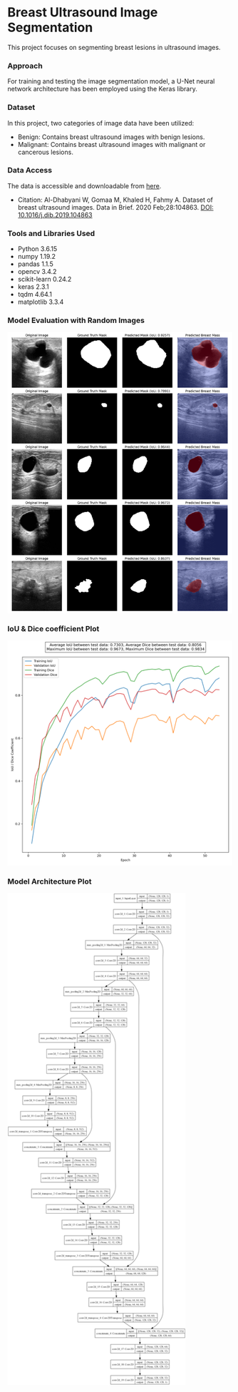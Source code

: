 # Breast Ultrasound Image Segmentation
This project focuses on segmenting breast lesions in ultrasound images.
### Approach
For training and testing the image segmentation model, a U-Net neural network architecture has been employed using the Keras library.
### Dataset
In this project, two categories of image data have been utilized:

- Benign: Contains breast ultrasound images with benign lesions.
- Malignant: Contains breast ultrasound images with malignant or cancerous lesions.

### Data Access
The data is accessible and downloadable from [here](https://www.kaggle.com/datasets/aryashah2k/breast-ultrasound-images-dataset).

- Citation: Al-Dhabyani W, Gomaa M, Khaled H, Fahmy A. Dataset of breast ultrasound images. Data in Brief. 2020 Feb;28:104863. [DOI: 10.1016/j.dib.2019.104863]( https://doi.org/10.1016/j.dib.2019.104863)

### Tools and Libraries Used
- Python 3.6.15
- numpy 1.19.2
- pandas 1.1.5
- opencv 3.4.2
- scikit-learn 0.24.2
- keras 2.3.1
- tqdm 4.64.1
- matplotlib 3.3.4

### Model Evaluation with Random Images
<img src="https://github.com/mohammadhosseinparsaei/Breast-Ultrasound-Image-Segmentation/blob/main/evaluation.png" alt="images" width="600"/>

### IoU & Dice coefficient Plot
<img src="https://github.com/mohammadhosseinparsaei/Breast-Ultrasound-Image-Segmentation/blob/main/iou_dice_plot.png" alt="IoU & Dice plot" width="600"/>

### Model Architecture Plot
<img src="https://github.com/mohammadhosseinparsaei/Breast-Ultrasound-Image-Segmentation/blob/main/model_architecture_plot.png" alt="Architecture" width="400"/>
